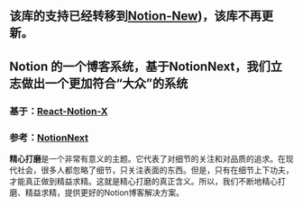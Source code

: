 ## 该库的支持已经转移到[Notion-New](https://github.com/kisrea-team/Notion-New))，该库不再更新。
## Notion 的一个博客系统，基于NotionNext，我们立志做出一个更加符合“大众”的系统
### 基于：[React-Notion-X](https://github.com/NotionX/react-notion-x)
### 参考：[NotionNext](LICENSE/notionnext/LICENSE)
**精心打磨**是一个非常有意义的主题。它代表了对细节的关注和对品质的追求。在现代社会，很多人都忽略了细节，只关注表面的东西。但是，只有在细节上下功夫，才能真正做到精益求精。这就是精心打磨的真正含义。所以，我们不断地精心打磨、精益求精，提供更好的Notion博客解决方案。

